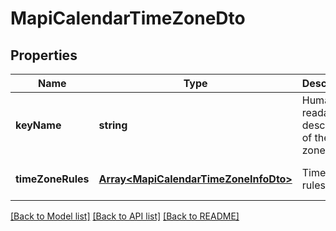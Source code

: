 # MapiCalendarTimeZoneDto

## Properties
Name | Type | Description | Notes
------------ | ------------- | ------------- | -------------
**keyName** | **string** | Human-readable description of the time zone.              | [optional] [default to undefined]
**timeZoneRules** | [**Array&lt;MapiCalendarTimeZoneInfoDto&gt;**](MapiCalendarTimeZoneInfoDto.md) | Time zone rules              | [optional] [default to undefined]



[[Back to Model list]](README.md#documentation-for-models) [[Back to API list]](README.md#documentation-for-api-endpoints) [[Back to README]](README.md)
